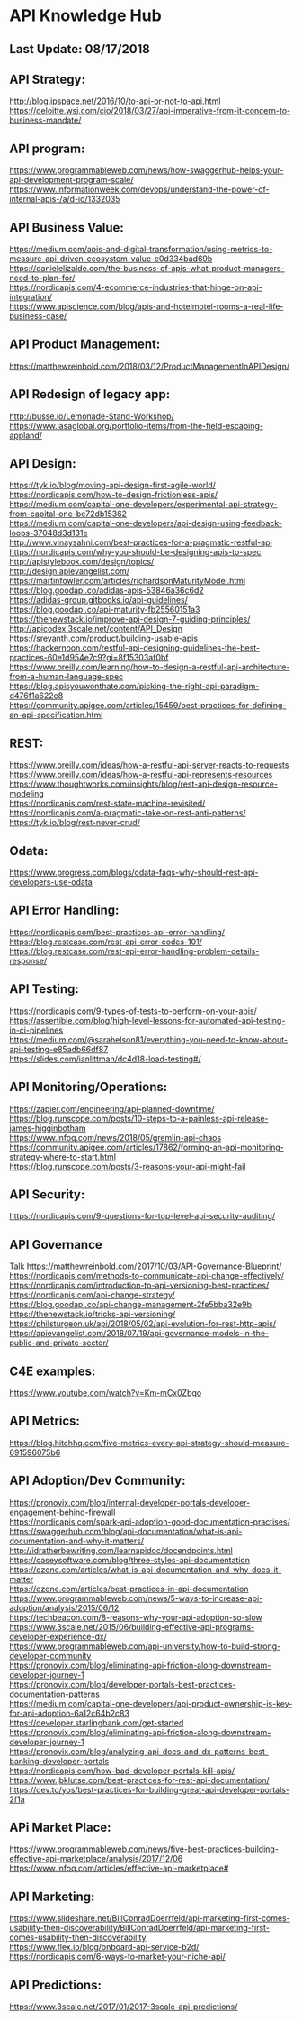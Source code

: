 # API Knowledge Hub

## Last Update: 08/17/2018

## API Strategy:<br/>
http://blog.ipspace.net/2016/10/to-api-or-not-to-api.html<br/>
https://deloitte.wsj.com/cio/2018/03/27/api-imperative-from-it-concern-to-business-mandate/<br/>


## API program:<br/>
https://www.programmableweb.com/news/how-swaggerhub-helps-your-api-development-program-scale/<br/>
https://www.informationweek.com/devops/understand-the-power-of-internal-apis-/a/d-id/1332035<br/>

## API Business Value:<br/>
https://medium.com/apis-and-digital-transformation/using-metrics-to-measure-api-driven-ecosystem-value-c0d334bad69b<br/>
https://danielelizalde.com/the-business-of-apis-what-product-managers-need-to-plan-for/<br/>
https://nordicapis.com/4-ecommerce-industries-that-hinge-on-api-integration/<br/>
https://www.apiscience.com/blog/apis-and-hotelmotel-rooms-a-real-life-business-case/<br/>


## API Product Management:<br/>
https://matthewreinbold.com/2018/03/12/ProductManagementInAPIDesign/<br/>


## API Redesign of legacy app:<br/>
http://busse.io/Lemonade-Stand-Workshop/<br/>
https://www.iasaglobal.org/portfolio-items/from-the-field-escaping-appland/<br/>


## API Design:<br/>
https://tyk.io/blog/moving-api-design-first-agile-world/<br/>
https://nordicapis.com/how-to-design-frictionless-apis/<br/>
https://medium.com/capital-one-developers/experimental-api-strategy-from-capital-one-be72db15362 <br/>
https://medium.com/capital-one-developers/api-design-using-feedback-loops-37048d3d131e <br/>
http://www.vinaysahni.com/best-practices-for-a-pragmatic-restful-api <br/>
https://nordicapis.com/why-you-should-be-designing-apis-to-spec <br/>
http://apistylebook.com/design/topics/<br/>
http://design.apievangelist.com/<br/>
https://martinfowler.com/articles/richardsonMaturityModel.html<br/>
https://blog.goodapi.co/adidas-apis-53846a36c6d2<br/>
https://adidas-group.gitbooks.io/api-guidelines/<br/>
https://blog.goodapi.co/api-maturity-fb25560151a3 <br/>
https://thenewstack.io/improve-api-design-7-guiding-principles/<br/>
http://apicodex.3scale.net/content/API_Design<br/>
https://sreyanth.com/product/building-usable-apis <br/>
https://hackernoon.com/restful-api-designing-guidelines-the-best-practices-60e1d954e7c9?gi=8f15303af0bf<br/>
https://www.oreilly.com/learning/how-to-design-a-restful-api-architecture-from-a-human-language-spec<br/>
https://blog.apisyouwonthate.com/picking-the-right-api-paradigm-d476f1a622e8 <br/>
https://community.apigee.com/articles/15459/best-practices-for-defining-an-api-specification.html<br/>


## REST:
https://www.oreilly.com/ideas/how-a-restful-api-server-reacts-to-requests<br/>
https://www.oreilly.com/ideas/how-a-restful-api-represents-resources<br/>
https://www.thoughtworks.com/insights/blog/rest-api-design-resource-modeling <br/>
https://nordicapis.com/rest-state-machine-revisited/<br/>
https://nordicapis.com/a-pragmatic-take-on-rest-anti-patterns/<br/>
https://tyk.io/blog/rest-never-crud/<br/>

## Odata:
https://www.progress.com/blogs/odata-faqs-why-should-rest-api-developers-use-odata


## API Error Handling:<br/>
https://nordicapis.com/best-practices-api-error-handling/<br/>
https://blog.restcase.com/rest-api-error-codes-101/ <br/>
https://blog.restcase.com/rest-api-error-handling-problem-details-response/<br/>


## API Testing:<br/>
https://nordicapis.com/9-types-of-tests-to-perform-on-your-apis/<br/>
https://assertible.com/blog/high-level-lessons-for-automated-api-testing-in-ci-pipelines<br/>
https://medium.com/@sarahelson81/everything-you-need-to-know-about-api-testing-e85adb66df87<br/>
https://slides.com/ianlittman/dc4d18-load-testing#/<br/>

## API Monitoring/Operations:
https://zapier.com/engineering/api-planned-downtime/ <br/>
https://blog.runscope.com/posts/10-steps-to-a-painless-api-release-james-higginbotham<br/>
https://www.infoq.com/news/2018/05/gremlin-api-chaos <br/>
https://community.apigee.com/articles/17862/forming-an-api-monitoring-strategy-where-to-start.html<br/>
https://blog.runscope.com/posts/3-reasons-your-api-might-fail<br/>

## API Security:
https://nordicapis.com/9-questions-for-top-level-api-security-auditing/<br/>

## API Governance 
Talk https://matthewreinbold.com/2017/10/03/API-Governance-Blueprint/<br/>
https://nordicapis.com/methods-to-communicate-api-change-effectively/<br/>
https://nordicapis.com/introduction-to-api-versioning-best-practices/<br/>
https://nordicapis.com/api-change-strategy/<br/>
https://blog.goodapi.co/api-change-management-2fe5bba32e9b<br/>
https://thenewstack.io/tricks-api-versioning/<br/>
https://philsturgeon.uk/api/2018/05/02/api-evolution-for-rest-http-apis/<br/>
https://apievangelist.com/2018/07/19/api-governance-models-in-the-public-and-private-sector/<br/>

## C4E examples:
https://www.youtube.com/watch?v=Km-mCx0Zbgo <br/>


## API Metrics:
https://blog.hitchhq.com/five-metrics-every-api-strategy-should-measure-691596075b6<br/>



## API Adoption/Dev Community:
https://pronovix.com/blog/internal-developer-portals-developer-engagement-behind-firewall<br/>
https://nordicapis.com/spark-api-adoption-good-documentation-practises/<br/>
https://swaggerhub.com/blog/api-documentation/what-is-api-documentation-and-why-it-matters/<br/>
http://idratherbewriting.com/learnapidoc/docendpoints.html <br/>
https://caseysoftware.com/blog/three-styles-api-documentation <br/>
https://dzone.com/articles/what-is-api-documentation-and-why-does-it-matter<br/>
https://dzone.com/articles/best-practices-in-api-documentation<br/>
https://www.programmableweb.com/news/5-ways-to-increase-api-adoption/analysis/2015/06/12<br/>
https://techbeacon.com/8-reasons-why-your-api-adoption-so-slow<br/>
https://www.3scale.net/2015/06/building-effective-api-programs-developer-experience-dx/<br/>
https://www.programmableweb.com/api-university/how-to-build-strong-developer-community<br/>
https://pronovix.com/blog/eliminating-api-friction-along-downstream-developer-journey-1<br/>
https://pronovix.com/blog/developer-portals-best-practices-documentation-patterns<br/>
https://medium.com/capital-one-developers/api-product-ownership-is-key-for-api-adoption-6a12c64b2c83<br/>
https://developer.starlingbank.com/get-started<br/>
https://pronovix.com/blog/eliminating-api-friction-along-downstream-developer-journey-1<br/>
https://pronovix.com/blog/analyzing-api-docs-and-dx-patterns-best-banking-developer-portals <br/>
https://nordicapis.com/how-bad-developer-portals-kill-apis/<br/>
https://www.jbklutse.com/best-practices-for-rest-api-documentation/<br/>
https://dev.to/yos/best-practices-for-building-great-api-developer-portals-2f1a<br/>


## APi Market Place:
https://www.programmableweb.com/news/five-best-practices-building-effective-api-marketplace/analysis/2017/12/06<br/>
https://www.infoq.com/articles/effective-api-marketplace#<br/>


## API Marketing:

https://www.slideshare.net/BillConradDoerrfeld/api-marketing-first-comes-usability-then-discoverability/BillConradDoerrfeld/api-marketing-first-comes-usability-then-discoverability<br/>
https://www.flex.io/blog/onboard-api-service-b2d/<br/>
https://nordicapis.com/6-ways-to-market-your-niche-api/<br/>


## API Predictions:
https://www.3scale.net/2017/01/2017-3scale-api-predictions/<br/>




